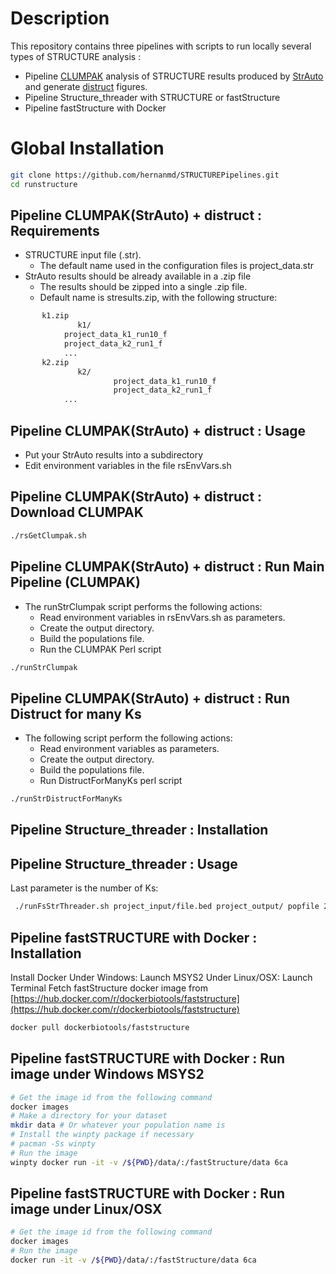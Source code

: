 # Description

This repository contains three pipelines with scripts to run locally several types of STRUCTURE analysis :

  - Pipeline [CLUMPAK](http://clumpak.tau.ac.il/index.html) analysis of STRUCTURE results produced by [StrAuto](https://www.crypticlineage.net/software/strauto/) and generate [distruct](https://www.crypticlineage.net/software/distruct/) figures.
  - Pipeline Structure_threader with STRUCTURE or fastStructure
  - Pipeline fastStructure with Docker

# Global Installation

```bash
git clone https://github.com/hernanmd/STRUCTUREPipelines.git
cd runstructure
```

## Pipeline CLUMPAK(StrAuto) + distruct : Requirements

  - STRUCTURE input file (.str). 
    - The default name used in the configuration files is project_data.str
  - StrAuto results should be already available in a .zip file
    - The results should be zipped into a single .zip file.
	- Default name is stresults.zip, with the following structure:

```bash
       k1.zip
               k1/
			project_data_k1_run10_f
			project_data_k2_run1_f
			...
       k2.zip
               k2/
                       project_data_k1_run10_f
                       project_data_k2_run1_f
			...
```

## Pipeline CLUMPAK(StrAuto) + distruct : Usage

  - Put your StrAuto results into a subdirectory
  - Edit environment variables in the file rsEnvVars.sh

## Pipeline CLUMPAK(StrAuto) + distruct : Download CLUMPAK

```bash
./rsGetClumpak.sh
```
## Pipeline CLUMPAK(StrAuto) + distruct : Run Main Pipeline (CLUMPAK)

  - The runStrClumpak script performs the following actions:
    - Read environment variables in rsEnvVars.sh as parameters.
    - Create the output directory.
    - Build the populations file.
    - Run the CLUMPAK Perl script

```bash
./runStrClumpak
```

## Pipeline CLUMPAK(StrAuto) + distruct : Run Distruct for many Ks

  - The following script perform the following actions:
    - Read environment variables as parameters.
    - Create the output directory.
    - Build the populations file.
    - Run DistructForManyKs perl script

```bash
./runStrDistructForManyKs
```

## Pipeline Structure_threader : Installation

## Pipeline Structure_threader : Usage

Last parameter is the number of Ks:

```bash
 ./runFsStrThreader.sh project_input/file.bed project_output/ popfile 24
 ```

## Pipeline fastSTRUCTURE with Docker : Installation

Install Docker
Under Windows: Launch MSYS2
Under Linux/OSX: Launch Terminal
Fetch fastStructure docker image from [https://hub.docker.com/r/dockerbiotools/faststructure](https://hub.docker.com/r/dockerbiotools/faststructure)

```bash
docker pull dockerbiotools/faststructure
```

## Pipeline fastSTRUCTURE with Docker : Run image under Windows MSYS2

```bash
# Get the image id from the following command
docker images
# Make a directory for your dataset
mkdir data # Or whatever your population name is
# Install the winpty package if necessary
# pacman -Ss winpty
# Run the image
winpty docker run -it -v /${PWD}/data/:/fastStructure/data 6ca
```

## Pipeline fastSTRUCTURE with Docker : Run image under Linux/OSX

```bash
# Get the image id from the following command
docker images
# Run the image
docker run -it -v /${PWD}/data/:/fastStructure/data 6ca
```

